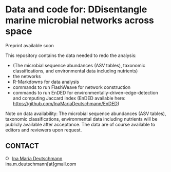 # Data and code for: DDisentangle marine microbial networks across space

Preprint available soon

This repository contains the data needed to redo the analysis:
- (The microbial sequence abundances (ASV tables), taxonomic classifications, and environmental data including nutrients)
- the networks
- R-Markdowns for data analysis 
- commands to run FlashWeave for network construction
- commands to run EnDED for environmentally-driven-edge-detection and computing Jaccard index (EnDED available here: https://github.com/InaMariaDeutschmann/EnDED)

Note on data availability: The microbial sequence abundances (ASV tables), taxonomic classifications, environmental data including nutrients will be publicly available after acceptance. The data are of course available to editors and reviewers upon request.


## CONTACT
<div itemscope itemtype="https://schema.org/Person"><a itemprop="sameAs" content="https://orcid.org/0000-0002-3512-261X" href="https://orcid.org/0000-0002-3512-261X" target="orcid.widget" rel="noopener noreferrer" style="vertical-align:top;"><img src="https://orcid.org/sites/default/files/images/orcid_16x16.png" style="width:1em;margin-right:.5em;" alt="ORCID iD icon">Ina Maria Deutschmann</a></div>
ina.m.deutschmann[at]gmail.com
